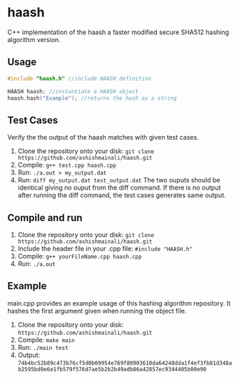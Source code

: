 # haash
C++ implementation of the haash a faster modified secure SHA512 hashing algorithm version.

## Usage
```c++
#include "haash.h" //include HAASH definition

HAASH haash; //instantiate a HAASH object
haash.hash("Example"); //returns the hash as a string
```
## Test Cases
Verify the the output of the haash matches with given test cases.
1. Clone the repository onto your disk: `git clone https://github.com/ashishmainali/haash.git` 
2. Compile: `g++ test.cpp haash.cpp`
3. Run: `./a.out > my_output.dat`
4. Run: `diff my_output.dat test_output.dat`
The two ouputs should be identical giving no ouput from the diff command. 
If there is no output after running the diff command, the test cases generates same output. 

## Compile and run
1. Clone the repository onto your disk: `git clone https://github.com/ashishmainali/haash.git` 
2. Include the header file in your .cpp file: `#include "HAASH.h"`
3. Compile: `g++ yourFileName.cpp haash.cpp` 
4. Run: `./a.out`

## Example
main.cpp provides an example usage of this hashing algorithm repository. It hashes the first argument given when running the object file.

1. Clone the repository onto your disk: `https://github.com/ashishmainali/haash.git`
2. Compile: `make main`
3. Run: `./main test`
4. Output: `74b4bc52b89c473b76cf5d0b09954e769f80903618da64248dda1f4ef3fb81d348ab2595bd0e6e1fb579f576d7ae5b2b2b49adb86a42857ec9344405b00e90`
